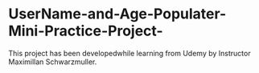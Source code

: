 # UserName-and-Age-Populater-Mini-Practice-Project-
This project has been developedwhile learning from Udemy by Instructor Maximillan Schwarzmuller.
